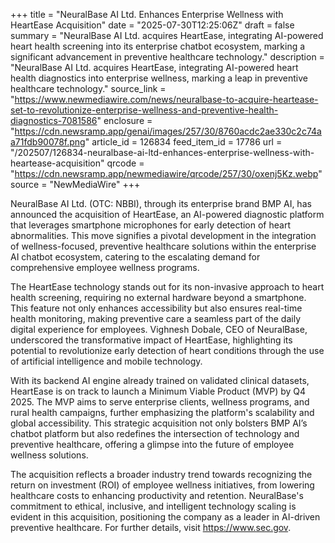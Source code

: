 +++
title = "NeuralBase AI Ltd. Enhances Enterprise Wellness with HeartEase Acquisition"
date = "2025-07-30T12:25:06Z"
draft = false
summary = "NeuralBase AI Ltd. acquires HeartEase, integrating AI-powered heart health screening into its enterprise chatbot ecosystem, marking a significant advancement in preventive healthcare technology."
description = "NeuralBase AI Ltd. acquires HeartEase, integrating AI-powered heart health diagnostics into enterprise wellness, marking a leap in preventive healthcare technology."
source_link = "https://www.newmediawire.com/news/neuralbase-to-acquire-heartease-set-to-revolutionize-enterprise-wellness-and-preventive-health-diagnostics-7081586"
enclosure = "https://cdn.newsramp.app/genai/images/257/30/8760acdc2ae330c2c74aa71fdb90078f.png"
article_id = 126834
feed_item_id = 17786
url = "/202507/126834-neuralbase-ai-ltd-enhances-enterprise-wellness-with-heartease-acquisition"
qrcode = "https://cdn.newsramp.app/newmediawire/qrcode/257/30/oxenj5Kz.webp"
source = "NewMediaWire"
+++

<p>NeuralBase AI Ltd. (OTC: NBBI), through its enterprise brand BMP AI, has announced the acquisition of HeartEase, an AI-powered diagnostic platform that leverages smartphone microphones for early detection of heart abnormalities. This move signifies a pivotal development in the integration of wellness-focused, preventive healthcare solutions within the enterprise AI chatbot ecosystem, catering to the escalating demand for comprehensive employee wellness programs.</p><p>The HeartEase technology stands out for its non-invasive approach to heart health screening, requiring no external hardware beyond a smartphone. This feature not only enhances accessibility but also ensures real-time health monitoring, making preventive care a seamless part of the daily digital experience for employees. Vighnesh Dobale, CEO of NeuralBase, underscored the transformative impact of HeartEase, highlighting its potential to revolutionize early detection of heart conditions through the use of artificial intelligence and mobile technology.</p><p>With its backend AI engine already trained on validated clinical datasets, HeartEase is on track to launch a Minimum Viable Product (MVP) by Q4 2025. The MVP aims to serve enterprise clients, wellness programs, and rural health campaigns, further emphasizing the platform's scalability and global accessibility. This strategic acquisition not only bolsters BMP AI’s chatbot platform but also redefines the intersection of technology and preventive healthcare, offering a glimpse into the future of employee wellness solutions.</p><p>The acquisition reflects a broader industry trend towards recognizing the return on investment (ROI) of employee wellness initiatives, from lowering healthcare costs to enhancing productivity and retention. NeuralBase's commitment to ethical, inclusive, and intelligent technology scaling is evident in this acquisition, positioning the company as a leader in AI-driven preventive healthcare. For further details, visit <a href='https://www.sec.gov' rel='nofollow' target='_blank'>https://www.sec.gov</a>.</p>